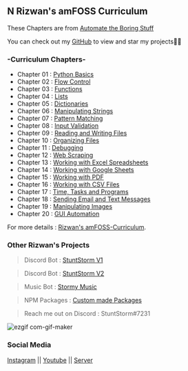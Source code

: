 ## N Rizwan's amFOSS Curriculum 

These Chapters are from [Automate the Boring Stuff](https://automatetheboringstuff.com)


You can check out my [GitHub](https://github.com/StuntStorm/) to view and star my projects👍🏻



### -Curriculum Chapters-



- Chapter 01 : [Python Basics](https://github.com/StuntStorm/amFOSS-Curriculum/tree/master/Chapter1)
- Chapter 02 : [Flow Control](https://github.com/StuntStorm/amFOSS-Curriculum/tree/master/Chapter2)
- Chapter 03 : [Functions](https://github.com/StuntStorm/amFOSS-Curriculum/tree/master/Chapter3)
- Chapter 04 : [Lists](https://github.com/StuntStorm/amFOSS-Curriculum/tree/master/Chapter4)
- Chapter 05 : [Dictionaries](https://github.com/StuntStorm/amFOSS-Curriculum/tree/master/Chapter5)
- Chapter 06 : [Manipulating Strings](https://github.com/StuntStorm/amFOSS-Curriculum/tree/master/Chapter6)
- Chapter 07 : [Pattern Matching](https://github.com/StuntStorm/amFOSS-Curriculum/tree/master/Chapter7)
- Chapter 08 : [Input Validation](https://github.com/StuntStorm/amFOSS-Curriculum/tree/master/Chapter8)
- Chapter 09 : [Reading and Writing Files](https://github.com/StuntStorm/amFOSS-Curriculum/tree/master/Chapter9)
- Chapter 10 : [Organizing Files ](https://github.com/StuntStorm/amFOSS-Curriculum/tree/master/Chapter10)
- Chapter 11 : [Debugging](https://github.com/StuntStorm/amFOSS-Curriculum/tree/master/Chapter11)
- Chapter 12 : [Web Scraping](https://github.com/StuntStorm/amFOSS-Curriculum/tree/master/Chapter12)
- Chapter 13 : [Working with Excel Spreadsheets](https://github.com/StuntStorm/amFOSS-Curriculum/tree/master/Chapter13)
- Chapter 14 : [Working with Google Sheets](https://github.com/StuntStorm/amFOSS-Curriculum/tree/master/Chapter14)
- Chapter 15 : [Working with PDF](https://github.com/StuntStorm/amFOSS-Curriculum/tree/master/Chapter15)
- Chapter 16 : [Working with CSV Files](https://github.com/StuntStorm/amFOSS-Curriculum/tree/master/Chapter16)
- Chapter 17 : [Time, Tasks and Programs](https://github.com/StuntStorm/amFOSS-Curriculum/tree/master/Chapter17)
- Chapter 18 : [Sending Email and Text Messages](https://github.com/StuntStorm/amFOSS-Curriculum/tree/master/Chapter18)
- Chapter 19 : [Manipulating Images](https://github.com/StuntStorm/amFOSS-Curriculum/tree/master/Chapter19)
- Chapter 20 : [GUI Automation](https://github.com/StuntStorm/amFOSS-Curriculum/tree/master/Chapter20)



For more details : [Rizwan's amFOSS-Curriculum](https://github.com/StuntStorm/amFOSS-Curriculum).

### Other Rizwan's Projects

> Discord Bot : [StuntStorm V1](https://discord.com/api/oauth2/authorize?client_id=850011982777417759&permissions=8&scope=bot)

> Discord Bot : [StuntStorm V2](https://discord.com/api/oauth2/authorize?client_id=917363779904352277&permissions=8&scope=bot)

> Music Bot : [Stormy Music](https://discord.com/oauth2/authorize?client_id=861440360664662027&permissions=70282305&scope=bot)

> NPM Packages : [Custom made Packages](https://www.npmjs.com/~stuntstorm)

> Reach me out on Discord : StuntStorm#7231

![ezgif com-gif-maker](https://user-images.githubusercontent.com/56226566/147406109-537d26fb-22df-4345-994b-a62ee15fc0d2.gif)


### Social Media

[Instagram](https://www.instagram.com/rizwan.nizarudin_/) || [Youtube](https://www.youtube.com/c/StuntStormProduction) || [Server](https://discord.gg/zpTVBhz47J)
